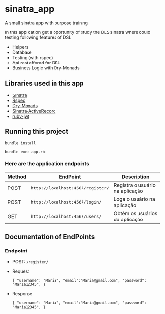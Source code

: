 # sinatra_app
A small sinatra app with purpose training

In this application get a oportunity of study the DLS sinatra where could testing following features of DSL

- Helpers
- Database
- Testing (with rspec)
- Api rest offered for DSL
- Business Logic with Dry-Monads

## Libraries used in this app

- [Sinatra](http://sinatrarb.com/)
- [Rspec](https://rspec.info/)
- [Dry-Monads](https://dry-rb.org/gems/dry-monads/1.3/)
- [Sinatra-ActiveRecord](https://github.com/sinatra-activerecord/sinatra-activerecord)
- [ruby-jwt](https://jwt.github.io/ruby-jwt/)

## Running this project

```
bundle install
```

```
bundle exec app.rb
```

### Here are the application endpoints

| Method |EndPoint | Description |
|---|---|---|
| POST | `http://localhost:4567/register/` | Registra o usuário na aplicação |
| POST | `http://localhost:4567/login/` | Loga o usuário na aplicação |
| GET | `http://localhost:4567/users/` | Obtém os usuários da aplicação |

## Documentation of EndPoints

### Endpoint:

- POST: `/register/`

+ Request


    `{
        "username": "Maria",
        "email":"Maria@gmail.com",
        "password": "Maria12345",
    }`

+ Response

    `{
        "username": "Maria",
        "email":"Maria@gmail.com",
        "password": "Maria12345",
    }`
